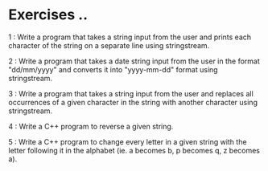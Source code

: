 # Exercises ..

1 : Write a program that takes a string input from the user and prints each character of the string on a separate line using stringstream.

2 : Write a program that takes a date string input from the user in the format "dd/mm/yyyy" and converts it into "yyyy-mm-dd" format using stringstream.

3 : Write a program that takes a string input from the user and replaces all occurrences of a given character in the string with another character using stringstream.

4 : Write a C++ program to reverse a given string.

5 : Write a C++ program to change every letter in a given string with the letter following it in the alphabet (ie. a becomes b, p becomes q, z becomes a).
